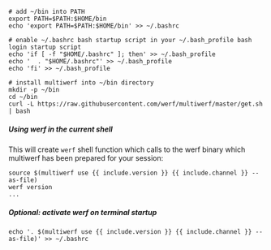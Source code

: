 ```shell
# add ~/bin into PATH
export PATH=$PATH:$HOME/bin
echo 'export PATH=$PATH:$HOME/bin' >> ~/.bashrc

# enable ~/.bashrc bash startup script in your ~/.bash_profile bash login startup script
echo 'if [ -f "$HOME/.bashrc" ]; then' >> ~/.bash_profile
echo '  . "$HOME/.bashrc"' >> ~/.bash_profile
echo 'fi' >> ~/.bash_profile

# install multiwerf into ~/bin directory
mkdir -p ~/bin
cd ~/bin
curl -L https://raw.githubusercontent.com/werf/multiwerf/master/get.sh | bash
```

##### Using werf in the current shell

This will create `werf` shell function which calls to the werf binary which multiwerf has been prepared for your session:

```shell
source $(multiwerf use {{ include.version }} {{ include.channel }} --as-file)
werf version
...
```

##### Optional: activate werf on terminal startup

```shell
echo '. $(multiwerf use {{ include.version }} {{ include.channel }} --as-file)' >> ~/.bashrc
```
